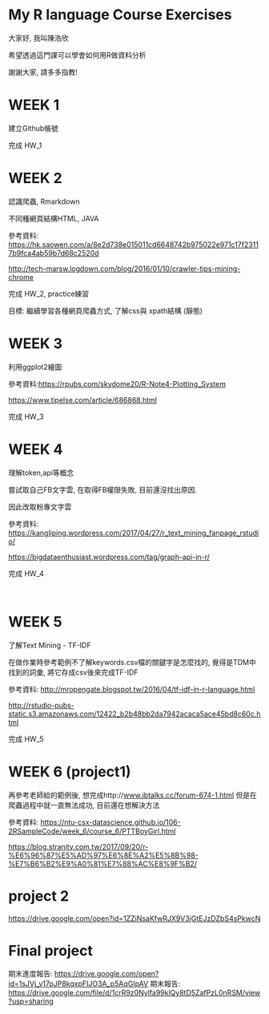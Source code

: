 # My R language Course Exercises
大家好, 我叫陳浩欣 <p>
希望透過這門課可以學會如何用R做資料分析 <p>
謝謝大家, 請多多指教!

# WEEK 1
建立Github帳號 <p>
完成 HW_1

# WEEK 2
認識爬蟲, Rmarkdown <p>
不同種網頁結構HTML, JAVA <p>
參考資料: https://hk.saowen.com/a/8e2d738e015011cd6648742b975022e971c17f23117b9fca4ab59b7d68c2520d  <p>
 http://tech-marsw.logdown.com/blog/2016/01/10/crawler-tips-mining-chrome  <p>
完成 HW_2, practice練習 <p>
目標: 繼續學習各種網頁爬蟲方式, 了解css與 xpath結構 (靜態)

# WEEK 3
利用ggplot2繪圖 <p>
參考資料:https://rpubs.com/skydome20/R-Note4-Plotting_System <p>
 https://www.tipelse.com/article/686868.html <p>
完成 HW_3 
  
# WEEK 4
理解token,api等概念 <p>
嘗試取自己FB文字雲, 在取得FB權限失敗, 目前還沒找出原因. <p>
因此改取粉專文字雲 <p>
參考資料: https://kangliping.wordpress.com/2017/04/27/r_text_mining_fanpage_rstudio/ <p>
 https://bigdataenthusiast.wordpress.com/tag/graph-api-in-r/ <p>
 完成 HW_4
  
  
# WEEK 5
了解Text Mining - TF-IDF <p>
在做作業時參考範例不了解keywords.csv檔的關鍵字是怎麼找的, 覺得是TDM中找到的詞彙, 將它存成csv後來完成TF-IDF <p>
參考資料: http://mropengate.blogspot.tw/2016/04/tf-idf-in-r-language.html <p>
 http://rstudio-pubs-static.s3.amazonaws.com/12422_b2b48bb2da7942acaca5ace45bd8c60c.html <p>
完成 HW_5


# WEEK 6 (project1)
再參考老師給的範例後, 想完成http://www.jbtalks.cc/forum-674-1.html 但是在爬蟲過程中就一直無法成功, 目前還在想解決方法 <p>
參考資料: https://ntu-csx-datascience.github.io/106-2RSampleCode/week_6/course_6/PTTBoyGirl.html <p>
 https://blog.stranity.com.tw/2017/09/20/r-%E6%96%87%E5%AD%97%E6%8E%A2%E5%8B%98-%E7%B6%B2%E9%A0%81%E7%88%AC%E8%9F%B2/  <p>
  

# project 2
https://drive.google.com/open?id=1ZZiNsaKfwRJX9V3jGtEJzDZbS4sPkwcN

# Final project
期末進度報告: https://drive.google.com/open?id=1sJVj_v17pJP8kqxpFIJO3A_p5AqGIpAV
期末報告: https://drive.google.com/file/d/1crR9z0Nylfa99klQy8tD5ZafPzL0nRSM/view?usp=sharing
